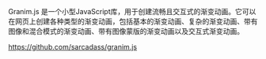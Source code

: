 

Granim.js 是一个小型JavaScript库，用于创建流畅且交互式的渐变动画。它可以在网页上创建各种类型的渐变动画，包括基本的渐变动画、复杂的渐变动画、带有图像和混合模式的渐变动画、带有图像蒙版的渐变动画以及交互式渐变动画。

https://github.com/sarcadass/granim.js